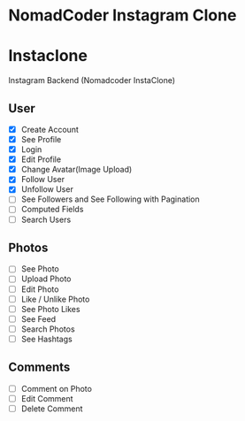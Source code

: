 # NomadCoder Instagram Clone

# Instaclone

Instagram Backend (Nomadcoder InstaClone)

## User

-  [x] Create Account
-  [x] See Profile
-  [x] Login
-  [x] Edit Profile
-  [x] Change Avatar(Image Upload)
-  [x] Follow User
-  [x] Unfollow User
-  [ ] See Followers and See Following with Pagination
-  [ ] Computed Fields
-  [ ] Search Users

## Photos

-  [ ] See Photo
-  [ ] Upload Photo
-  [ ] Edit Photo
-  [ ] Like / Unlike Photo
-  [ ] See Photo Likes
-  [ ] See Feed
-  [ ] Search Photos
-  [ ] See Hashtags

## Comments

-  [ ] Comment on Photo
-  [ ] Edit Comment
-  [ ] Delete Comment
